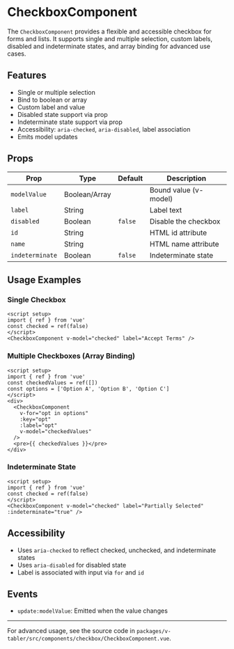 # CheckboxComponent

The `CheckboxComponent` provides a flexible and accessible checkbox for forms and lists. It supports single and multiple selection, custom labels, disabled and indeterminate states, and array binding for advanced use cases.

## Features

- Single or multiple selection
- Bind to boolean or array
- Custom label and value
- Disabled state support via prop
- Indeterminate state support via prop
- Accessibility: `aria-checked`, `aria-disabled`, label association
- Emits model updates

## Props

| Prop            | Type          | Default | Description           |
| --------------- | ------------- | ------- | --------------------- |
| `modelValue`    | Boolean/Array |         | Bound value (v-model) |
| `label`         | String        |         | Label text            |
| `disabled`      | Boolean       | `false` | Disable the checkbox  |
| `id`            | String        |         | HTML id attribute     |
| `name`          | String        |         | HTML name attribute   |
| `indeterminate` | Boolean       | `false` | Indeterminate state   |

## Usage Examples

### Single Checkbox

```vue
<script setup>
import { ref } from 'vue'
const checked = ref(false)
</script>
<CheckboxComponent v-model="checked" label="Accept Terms" />
```

### Multiple Checkboxes (Array Binding)

```vue
<script setup>
import { ref } from 'vue'
const checkedValues = ref([])
const options = ['Option A', 'Option B', 'Option C']
</script>
<div>
  <CheckboxComponent
    v-for="opt in options"
    :key="opt"
    :label="opt"
    v-model="checkedValues"
  />
  <pre>{{ checkedValues }}</pre>
</div>
```

### Indeterminate State

```vue
<script setup>
import { ref } from 'vue'
const checked = ref(false)
</script>
<CheckboxComponent v-model="checked" label="Partially Selected" :indeterminate="true" />
```

## Accessibility

- Uses `aria-checked` to reflect checked, unchecked, and indeterminate states
- Uses `aria-disabled` for disabled state
- Label is associated with input via `for` and `id`

## Events

- `update:modelValue`: Emitted when the value changes

---

For advanced usage, see the source code in `packages/v-tabler/src/components/checkbox/CheckboxComponent.vue`.
